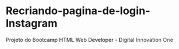 # Recriando-pagina-de-login-Instagram
Projeto do Bootcamp HTML Web Developer - Digital Innovation One
